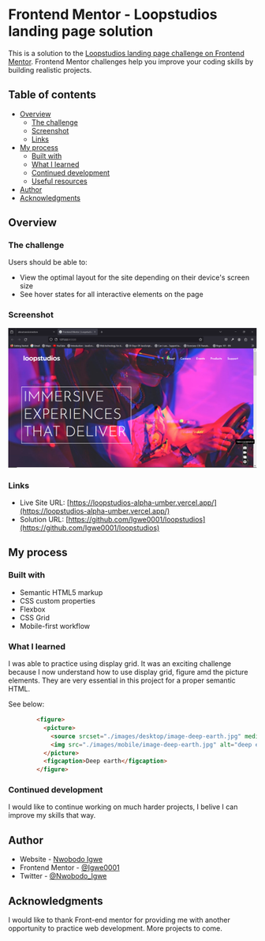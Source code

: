 # Frontend Mentor - Loopstudios landing page solution

This is a solution to the [Loopstudios landing page challenge on Frontend Mentor](https://www.frontendmentor.io/challenges/loopstudios-landing-page-N88J5Onjw). Frontend Mentor challenges help you improve your coding skills by building realistic projects. 

## Table of contents

- [Overview](#overview)
  - [The challenge](#the-challenge)
  - [Screenshot](#screenshot)
  - [Links](#links)
- [My process](#my-process)
  - [Built with](#built-with)
  - [What I learned](#what-i-learned)
  - [Continued development](#continued-development)
  - [Useful resources](#useful-resources)
- [Author](#author)
- [Acknowledgments](#acknowledgments)



## Overview

### The challenge

Users should be able to:

- View the optimal layout for the site depending on their device's screen size
- See hover states for all interactive elements on the page

### Screenshot

![](./images/12.05.2024_19.51.52_REC.png)



### Links

- Live Site URL: [https://loopstudios-alpha-umber.vercel.app/](https://loopstudios-alpha-umber.vercel.app/)
- Solution URL: [https://github.com/Igwe0001/loopstudios](https://github.com/Igwe0001/loopstudios)

## My process

### Built with

- Semantic HTML5 markup
- CSS custom properties
- Flexbox
- CSS Grid
- Mobile-first workflow


### What I learned

I was able to practice using display grid. It was an exciting challenge because I now understand how to use display grid, figure amd the picture elements. They are very essential in this project for a proper semantic HTML.

See below:

```html
        <figure>
          <picture>
            <source srcset="./images/desktop/image-deep-earth.jpg" media="(min-width: 768px)">
            <img src="./images/mobile/image-deep-earth.jpg" alt="deep earth">
          </picture>
          <figcaption>Deep earth</figcaption>
        </figure>
```


### Continued development

I would like to continue working on much harder projects, I belive I can improve my skills that way.





## Author

- Website - [Nwobodo Igwe](https://igwe.vercel.app)
- Frontend Mentor - [@Igwe0001](https://www.frontendmentor.io/profile/yourusername)
- Twitter - [@Nwobodo_Igwe](https://www.twitter.com/yourusername)



## Acknowledgments

I would like to thank Front-end mentor for providing me with another opportunity to practice web development. More projects to come.

